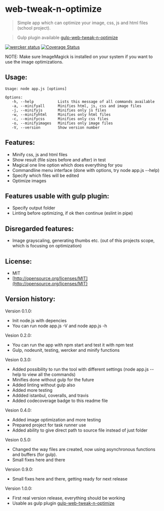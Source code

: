 web-tweak-n-optimize
====================
> Simple app which can optimize your image, css, js and html files (school project).

> Gulp plugin available [gulp-web-tweak-n-optimize](http://github.com/jukra/gulp-web-tweak-n-optimize)

[![wercker status](https://app.wercker.com/status/09ee66ec76d4aecbfd2d5c7adcd0e60f/m "wercker status")](https://app.wercker.com/project/bykey/09ee66ec76d4aecbfd2d5c7adcd0e60f)
[![Coverage Status](https://img.shields.io/coveralls/jukra/web-tweak-n-optimize.svg)](https://coveralls.io/r/jukra/web-tweak-n-optimize?branch=master)

NOTE: Make sure ImageMagick is installed on your system if you want to use the image optimizations.

## Usage:

```
Usage: node app.js [options]

Options:
   -h, --help           Lists this message of all commands available
   -a, --minifyall      Minifies html, js, css and image files
   -j, --minifyjs       Minifies only js files
   -w, --minifyhtml     Minifies only html files
   -c, --minifycss      Minifies only css files
   -o, --minifyimages   Minifies only image files
   -V, --version        Show version number
```

## Features:

- Minify css, js and html files
- Show result (file sizes before and after) in test
- Magical one line option which does everything for you
- Commandline menu interface (done with options, try node app.js --help)
- Specify which files will be edited
- Optimize images

## Features usable with gulp plugin:

- Specify output folder
- Linting before optimizing, if ok then continue (eslint in pipe)

## Disregarded features:

- Image grayscaling, generating thumbs etc. (out of this projects scope, which is focusing on optimization)

## License:

- MIT
- [http://opensource.org/licenses/MIT](http://opensource.org/licenses/MIT)

## Version history:

Version 0.1.0:
- Init node.js with depencies
- You can run node app.js -V and node app.js -h

Vesion 0.2.0:
- You can run the app with npm start and test it with npm test
- Gulp, nodeunit, testing, wercker and minify functions

Vesion 0.3.0:
- Added possibility to run the tool with different settings (node app.js --help to view all the commands)
- Minifies done without gulp for the future
- Added linting without gulp also
- Added more testing
- Addded istanbul, coveralls, and travis
- Added codecoverage badge to this readme file

Vesion 0.4.0:
- Added image optimization and more testing
- Prepared project for task runner use
- Added ability to give direct path to source file instead of just folder

Vesion 0.5.0:
- Changed the way files are created, now using asynchronous functions and buffers (for gulp).
- Small fixes here and there

Version 0.9.0:
- Small fixes here and there, getting ready for next release

Version 1.0.0:
- First real version release, everything should be working
- Usable as gulp plugin [gulp-web-tweak-n-optimize](http://github.com/jukra/gulp-web-tweak-n-optimize)